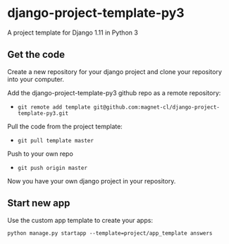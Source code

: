 # django-project-template-py3
A project template for Django 1.11 in Python 3

## Get the code
Create a new repository for your django project and clone your repository into
your computer.

Add the django-project-template-py3 github repo as a remote repository:
* `git remote add template
  git@github.com:magnet-cl/django-project-template-py3.git`

Pull the code from the project template:
* `git pull template master`

Push to your own repo
* `git push origin master`

Now you have your own django project in your repository.

## Start new app
Use the custom app template to create your apps:

    python manage.py startapp --template=project/app_template answers
